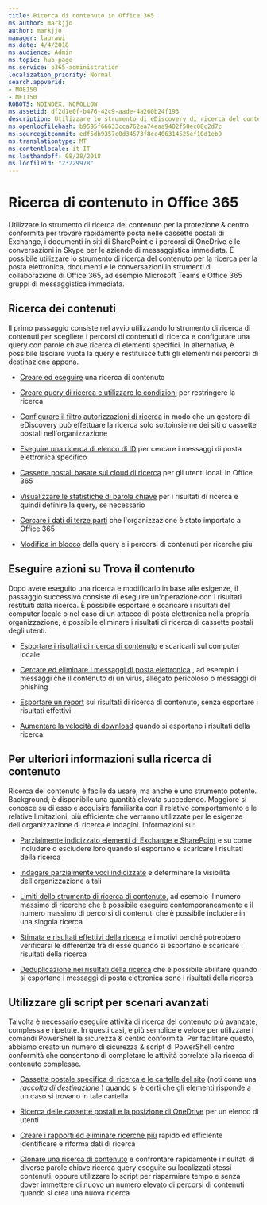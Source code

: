 ```yaml
---
title: Ricerca di contenuto in Office 365
ms.author: markjjo
author: markjjo
manager: laurawi
ms.date: 4/4/2018
ms.audience: Admin
ms.topic: hub-page
ms.service: o365-administration
localization_priority: Normal
search.appverid:
- MOE150
- MET150
ROBOTS: NOINDEX, NOFOLLOW
ms.assetid: df2d1e0f-b476-42c9-aade-4a260b24f193
description: Utilizzare lo strumento di eDiscovery di ricerca del contenuto in Office 365 Security &amp; centro conformità per trovare rapidamente posta nelle cassette postali di Exchange, i documenti in siti di SharePoint e i percorsi di OneDrive e le conversazioni in Skype per le aziende di messaggistica immediata.
ms.openlocfilehash: b9595f66633cca762ea74eaa9402f50ec08c2d7c
ms.sourcegitcommit: edf5db9357c0d34573f8cc406314525ef10d1eb9
ms.translationtype: MT
ms.contentlocale: it-IT
ms.lasthandoff: 08/28/2018
ms.locfileid: "23229978"
---
```

# <a name="search-for-content-in-office-365"></a>Ricerca di contenuto in Office 365

Utilizzare lo strumento di ricerca del contenuto per la protezione &amp; centro conformità per trovare rapidamente posta nelle cassette postali di Exchange, i documenti in siti di SharePoint e i percorsi di OneDrive e le conversazioni in Skype per le aziende di messaggistica immediata. È possibile utilizzare lo strumento di ricerca del contenuto per la ricerca per la posta elettronica, documenti e le conversazioni in strumenti di collaborazione di Office 365, ad esempio Microsoft Teams e Office 365 gruppi di messaggistica immediata.
  
## <a name="search-for-content"></a>Ricerca dei contenuti

Il primo passaggio consiste nel avvio utilizzando lo strumento di ricerca di contenuti per scegliere i percorsi di contenuti di ricerca e configurare una query con parole chiave ricerca di elementi specifici. In alternativa, è possibile lasciare vuota la query e restituisce tutti gli elementi nei percorsi di destinazione appena.
  
- [Creare ed eseguire](content-search.md) una ricerca di contenuto 
    
- [Creare query di ricerca e utilizzare le condizioni](keyword-queries-and-search-conditions.md) per restringere la ricerca 
    
- [Configurare il filtro autorizzazioni di ricerca](permissions-filtering-for-content-search.md) in modo che un gestore di eDiscovery può effettuare la ricerca solo sottoinsieme dei siti o cassette postali nell'organizzazione 
    
- [Eseguire una ricerca di elenco di ID](csv-file-for-an-id-list-content-search.md) per cercare i messaggi di posta elettronica specifico 
    
- [Cassette postali basate sul cloud di ricerca](search-cloud-based-mailboxes-for-on-premises-users.md) per gli utenti locali in Office 365

- [Visualizzare le statistiche di parola chiave](view-keyword-statistics-for-content-search.md) per i risultati di ricerca e quindi definire la query, se necessario 
    
- [Cercare i dati di terze parti](use-content-search-to-search-third-party-data-that-was-imported.md) che l'organizzazione è stato importato a Office 365 
    
- [Modifica in blocco](bulk-edit-content-searches.md) della query e i percorsi di contenuti per ricerche più 
    
## <a name="perform-actions-on-content-you-find"></a>Eseguire azioni su Trova il contenuto

Dopo avere eseguito una ricerca e modificarlo in base alle esigenze, il passaggio successivo consiste di eseguire un'operazione con i risultati restituiti dalla ricerca. È possibile esportare e scaricare i risultati del computer locale o nel caso di un attacco di posta elettronica nella propria organizzazione, è possibile eliminare i risultati di ricerca di cassette postali degli utenti.
  
- [Esportare i risultati di ricerca di contenuto](export-search-results.md) e scaricarli sul computer locale 
    
- [Cercare ed eliminare i messaggi di posta elettronica](search-for-and-delete-messages-in-your-organization.md) , ad esempio i messaggi che il contenuto di un virus, allegato pericoloso o messaggi di phishing 
    
- [Esportare un report](export-a-content-search-report.md) sui risultati di ricerca di contenuto, senza esportare i risultati effettivi 
    
- [Aumentare la velocità di download](increase-download-speeds-when-exporting-ediscovery-results.md) quando si esportano i risultati della ricerca 
    
## <a name="learn-more-about-content-search"></a>Per ulteriori informazioni sulla ricerca di contenuto

Ricerca del contenuto è facile da usare, ma anche è uno strumento potente. Background, è disponibile una quantità elevata succedendo. Maggiore si conosce su di esso e acquisire familiarità con il relativo comportamento e le relative limitazioni, più efficiente che verranno utilizzate per le esigenze dell'organizzazione di ricerca e indagini. Informazioni su:
  
- [Parzialmente indicizzato elementi di Exchange e SharePoint](partially-indexed-items-in-content-search.md) e su come includere o escludere loro quando si esportano e scaricare i risultati della ricerca 
    
- [Indagare parzialmente voci indicizzate](investigating-partially-indexed-items-in-ediscovery.md) e determinare la visibilità dell'organizzazione a tali 
    
- [Limiti dello strumento di ricerca di contenuto](limits-for-content-search.md), ad esempio il numero massimo di ricerche che è possibile eseguire contemporaneamente e il numero massimo di percorsi di contenuti che è possibile includere in una singola ricerca 
    
- [Stimata e risultati effettivi della ricerca](differences-between-estimated-and-actual-ediscovery-search-results.md) e i motivi perché potrebbero verificarsi le differenze tra di esse quando si esportano e scaricare i risultati della ricerca 
    
- [Deduplicazione nei risultati della ricerca](de-duplication-in-ediscovery-search-results.md) che è possibile abilitare quando si esportano i messaggi di posta elettronica sono i risultati della ricerca 
    
## <a name="use-scripts-for-advanced-scenarios"></a>Utilizzare gli script per scenari avanzati

Talvolta è necessario eseguire attività di ricerca del contenuto più avanzate, complessa e ripetute. In questi casi, è più semplice e veloce per utilizzare i comandi PowerShell la sicurezza &amp; centro conformità. Per facilitare questo, abbiamo creato un numero di sicurezza &amp; script di PowerShell centro conformità che consentono di completare le attività correlate alla ricerca di contenuto complesse.
  
- [Cassetta postale specifica di ricerca e le cartelle del sito](use-content-search-for-targeted-collections.md) (noti come una *raccolta di destinazione* ) quando si è certi che gli elementi risponde a un caso si trovano in tale cartella 
    
- [Ricerca delle cassette postali e la posizione di OneDrive](search-the-mailbox-and-onedrive-for-business-for-a-list-of-users.md) per un elenco di utenti 
    
- [Creare i rapporti ed eliminare ricerche più](create-report-on-and-delete-multiple-content-searches.md) rapido ed efficiente identificare e riforma dati di ricerca 
    
- [Clonare una ricerca di contenuto](clone-a-content-search.md) e confrontare rapidamente i risultati di diverse parole chiave ricerca query eseguite su localizzati stessi contenuti. oppure utilizzare lo script per risparmiare tempo e senza dover immettere di nuovo un numero elevato di percorsi di contenuti quando si crea una nuova ricerca 
    

